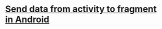 # [Send data from activity to fragment in Android](https://stackoverflow.com/questions/12739909/send-data-from-activity-to-fragment-in-android)
